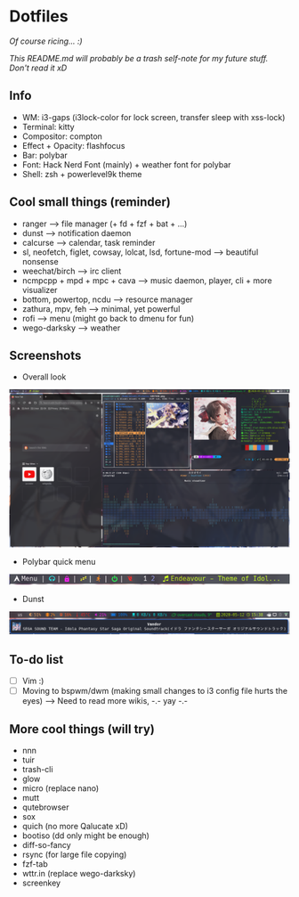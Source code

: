 Dotfiles
========================

*Of course ricing... :)*

*This README.md will probably be a trash self-note for my future stuff. Don't read it xD*

## Info
* WM: i3-gaps (i3lock-color for lock screen, transfer sleep with xss-lock)
* Terminal: kitty
* Compositor: compton
* Effect + Opacity: flashfocus
* Bar: polybar
* Font: Hack Nerd Font (mainly) + weather font for polybar
* Shell: zsh + powerlevel9k theme

## Cool small things (reminder)
* ranger --> file manager (+ fd + fzf + bat + ...)
* dunst --> notification daemon
* calcurse --> calendar, task reminder
* sl, neofetch, figlet, cowsay, lolcat, lsd, fortune-mod --> beautiful nonsense
* weechat/birch --> irc client
* ncmpcpp + mpd + mpc + cava --> music daemon, player, cli + more visualizer
* bottom, powertop, ncdu --> resource manager
* zathura, mpv, feh --> minimal, yet powerful
* rofi --> menu (might go back to dmenu for fun)
* wego-darksky --> weather

## Screenshots
* Overall look

![alt text](https://github.com/develFoss/dotfiles/blob/master/Pictures/Screenshots/screenshot.png)
* Polybar quick menu

![alt text](https://github.com/develFoss/dotfiles/blob/master/Pictures/Screenshots/polybar.png)
* Dunst

![alt text](https://github.com/develFoss/dotfiles/blob/master/Pictures/Screenshots/dunst.png)

## To-do list
 - [ ] Vim :)
 - [ ] Moving to bspwm/dwm (making small changes to i3 config file hurts the eyes) --> Need to read more wikis, -.- yay -.-
 
## More cool things (will try)
* nnn
* tuir
* trash-cli
* glow
* micro (replace nano)
* mutt
* qutebrowser
* sox
* quich (no more Qalucate xD)
* bootiso (dd only might be enough)
* diff-so-fancy
* rsync (for large file copying)
* fzf-tab
* wttr.in (replace wego-darksky)
* screenkey
